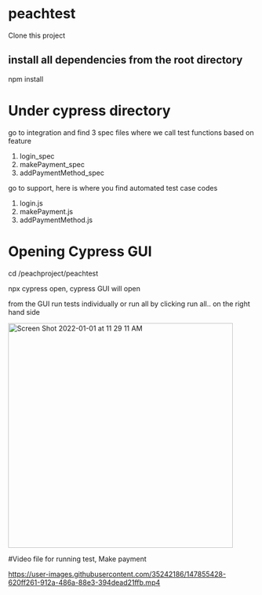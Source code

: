 # peachtest
Clone this project 
## install all dependencies from the root directory
npm install

# Under cypress directory 
go to integration and find 3 spec files where we call test functions based on feature
1. login_spec
2. makePayment_spec
3. addPaymentMethod_spec

go to support, here is where you find automated test case codes 
1. login.js
2. makePayment.js
3. addPaymentMethod.js

# Opening Cypress GUI
cd /peachproject/peachtest

npx cypress open, cypress GUI will open

from the GUI run tests individually or run all by clicking run all.. on the right hand side

<img width="458" alt="Screen Shot 2022-01-01 at 11 29 11 AM" src="https://user-images.githubusercontent.com/35242186/147855190-43a8e580-8fba-436e-b0ab-5a9799565f04.png">

#Video file for running test, Make payment 

https://user-images.githubusercontent.com/35242186/147855428-620ff261-912a-486a-88e3-394dead21ffb.mp4
